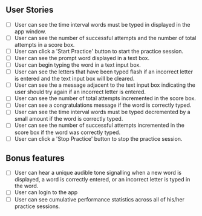 ## User Stories

-   [ ] User can see the time interval words must be typed in displayed in 
the app window.
-   [ ] User can see the number of successful attempts and the number of total
attempts in a score box.
-   [ ] User can click a 'Start Practice' button to start the practice session.
-   [ ] User can see the prompt word displayed in a text box.
-   [ ] User can begin typing the word in a text input box.
-   [ ] User can see the letters that have been typed flash if an incorrect
letter is entered and the text input box will be cleared.
-   [ ] User can see the a message adjacent to the text input box indicating
the user should try again if an incorrect letter is entered.
-   [ ] User can see the number of total attempts incremented in the score box.
-   [ ] User can see a congratulations message if the word is correctly typed.
-   [ ] User can see the time interval words must be typed decremented by a
small amount if the word is correctly typed.
-   [ ] User can see the number of successful attempts incremented in the score
box if the word was correctly typed.
-   [ ] User can click a 'Stop Practice' button to stop the practice session.

## Bonus features

-   [ ] User can hear a unique audible tone signalling when a new word is 
displayed, a word is correctly entered, or an incorrect letter is typed in
the word.
-   [ ] User can login to the app
-   [ ] User can see cumulative performance statistics across all of his/her
practice sessions.